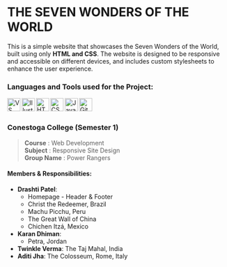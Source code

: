 # THE SEVEN WONDERS OF THE WORLD

This is a simple website that showcases the Seven Wonders of the World, built using only **HTML and CSS**. The website is designed to be responsive and accessible on different devices, and includes custom stylesheets to enhance the user experience.

### Languages and Tools used for the Project:
[<img align="left" alt="VS Code" width="30px" src="https://cdn-icons-png.flaticon.com/512/906/906324.png" />][VS Code]
[<img align="left" alt="Illustrator" width="30px" src="https://cdn-icons-png.flaticon.com/512/5968/5968472.png" />][Illustrator]
[<img align="left" alt="HTML5" width="30px" src="https://cdn-icons-png.flaticon.com/512/732/732212.png" />][html5]
[<img align="left" alt="CSS3" width="30px" src="https://cdn-icons-png.flaticon.com/512/732/732190.png" />][css3]
[<img align="left" alt="JavaScript" width="30px" src="https://cdn-icons-png.flaticon.com/512/5968/5968292.png" />][javascript]
[<img align="left" alt="GitHub" width="30px" src="https://cdn-icons-png.flaticon.com/512/733/733553.png" />][github]

[VS Code]: https://code.visualstudio.com/
[Premiere]: https://www.adobe.com/in/products/premiere-rush.html
[Illustrator]: https://www.adobe.com/in/products/illustrator.html
[html5]: https://www.w3schools.com/html/
[css3]: https://www.w3schools.com/css/
[javascript]: https://www.w3schools.com/js/DEFAULT.asp
[github]: https://github.com/

<br>
<br>

### Conestoga College (Semester 1)    
> **Course**    : Web Development  
> **Subject**   : Responsive Site Design   
> **Group Name**  : Power Rangers   

#### Members & Responsibilities:
- **Drashti Patel**:
  - Homepage - Header & Footer
  - Christ the Redeemer, Brazil
  - Machu Picchu, Peru
  - The Great Wall of China
  - Chichen Itzá, Mexico
- **Karan Dhiman**:
  - Petra, Jordan
- **Twinkle Verma**: The Taj Mahal, India
- **Aditi Jha**: The Colosseum, Rome, Italy